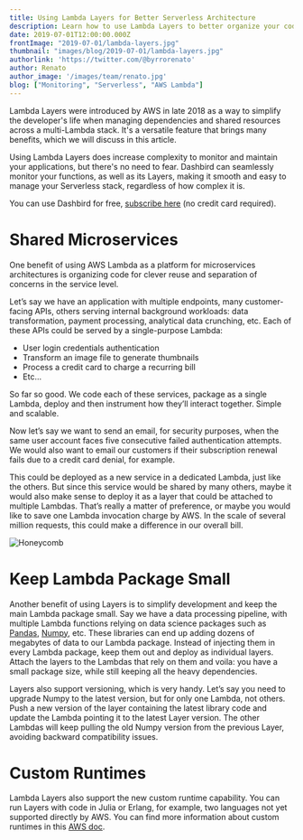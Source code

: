 ```yaml
---
title: Using Lambda Layers for Better Serverless Architecture
description: Learn how to use Lambda Layers to better organize your code and dependencies
date: 2019-07-01T12:00:00.000Z
frontImage: "2019-07-01/lambda-layers.jpg"
thumbnail: "images/blog/2019-07-01/lambda-layers.jpg"
authorlink: 'https://twitter.com/@byrrorenato'
author: Renato
author_image: '/images/team/renato.jpg'
blog: ["Monitoring", "Serverless", "AWS Lambda"]
---
```


Lambda Layers were introduced by AWS in late 2018 as a way to simplify the developer's life when managing dependencies and shared resources across a multi-Lambda stack. It's a versatile feature that brings many benefits, which we will discuss in this article.

Using Lambda Layers does increase complexity to monitor and maintain your applications, but there's no need to fear. Dashbird can seamlessly monitor your functions, as well as its Layers, making it smooth and easy to manage your Serverless stack, regardless of how complex it is.

You can use Dashbird for free, [subscribe here](https://dashbird.io/#register) (no credit card required).

# Shared Microservices

One benefit of using AWS Lambda as a platform for microservices architectures is organizing code for clever reuse and separation of concerns in the service level.

Let’s say we have an application with multiple endpoints, many customer-facing APIs, others serving internal background workloads: data transformation, payment processing, analytical data crunching, etc. Each of these APIs could be served by a single-purpose Lambda:

- User login credentials authentication
- Transform an image file to generate thumbnails
- Process a credit card to charge a recurring bill
- Etc...

So far so good. We code each of these services, package as a single Lambda, deploy and then instrument how they’ll interact together. Simple and scalable.

Now let’s say we want to send an email, for security purposes, when the same user account faces five consecutive failed authentication attempts. We would also want to email our customers if their subscription renewal fails due to a credit card denial, for example.

This could be deployed as a new service in a dedicated Lambda, just like the others. But since this service would be shared by many others, maybe it would also make sense to deploy it as a layer that could be attached to multiple Lambdas. That’s really a matter of preference, or maybe you would like to save one Lambda invocation charge by AWS. In the scale of several million requests, this could make a difference in our overall bill.

![Honeycomb](/images/blog/2019-07-01/microservices.jpg)

# Keep Lambda Package Small

Another benefit of using Layers is to simplify development and keep the main Lambda package small. Say we have a data processing pipeline, with multiple Lambda functions relying on data science packages such as [Pandas](https://pandas.pydata.org/), [Numpy](http://www.numpy.org/), etc. These libraries can end up adding dozens of megabytes of data to our Lambda package. Instead of injecting them in every Lambda package, keep them out and deploy as individual layers. Attach the layers to the Lambdas that rely on them and voila: you have a small package size, while still keeping all the heavy dependencies.

Layers also support versioning, which is very handy. Let’s say you need to upgrade Numpy to the latest version, but for only one Lambda, not others. Push a new version of the layer containing the latest library code and update the Lambda pointing it to the latest Layer version. The other Lambdas will keep pulling the old Numpy version from the previous Layer, avoiding backward compatibility issues.

# Custom Runtimes

Lambda Layers also support the new custom runtime capability. You can run Layers with code in Julia or Erlang, for example, two languages not yet supported directly by AWS. You can find more information about custom runtimes in this [AWS doc](https://docs.aws.amazon.com/lambda/latest/dg/runtimes-custom.html).
